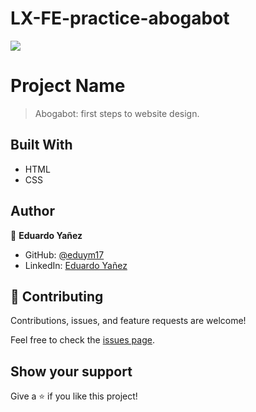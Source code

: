 # LX-FE-practice-abogabot

![](https://img.shields.io/badge/LaunchX-blueviolet)

# Project Name

> Abogabot: first steps to website design.


## Built With

- HTML
- CSS

## Author

👤 **Eduardo Yañez**

- GitHub: [@eduym17](https://github.com/eduym17)
- LinkedIn: [Eduardo Yañez](https://www.linkedin.com/in/eduardoym/)

## 🤝 Contributing

Contributions, issues, and feature requests are welcome!

Feel free to check the [issues page](../../issues/).

## Show your support

Give a ⭐️ if you like this project!

